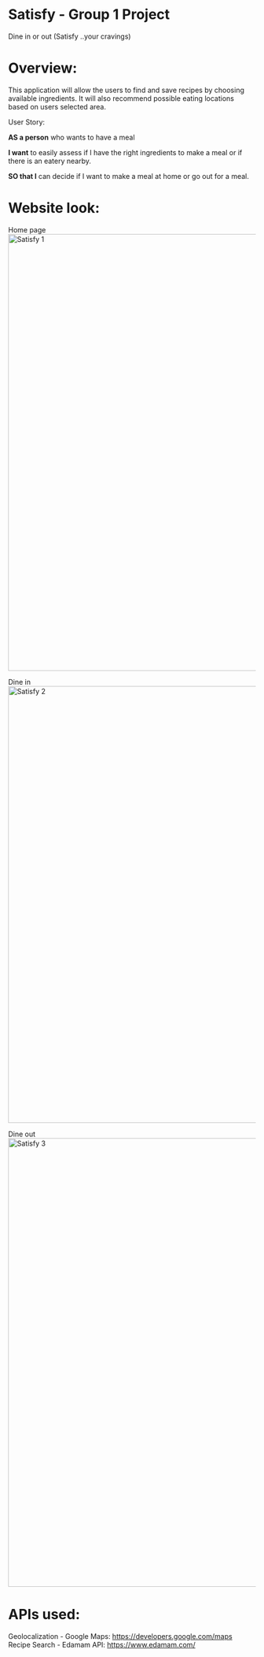 # Satisfy - Group 1 Project 
Dine in or out (Satisfy ..your cravings)

# Overview: 
This application will allow the users to find and save recipes by choosing available ingredients. It will also recommend possible eating locations based on users selected area.

User Story:

**AS a person** who wants to have a meal 

**I want** to easily assess if I have the right ingredients to make a meal or if there is an eatery nearby.

**SO that I** can decide if I want to make a meal at home or go out for a meal.


# Website look:

Home page
<img width="887" alt="Satisfy 1" src="https://user-images.githubusercontent.com/103231213/177076187-e8cf89df-e144-4646-bca4-9a063feb6d6a.PNG">

Dine  in
<img width="887" alt="Satisfy 2" src="https://user-images.githubusercontent.com/103231213/177076253-52c07d96-ae62-4410-b72d-4ffc44a49708.PNG">

Dine out
<img width="911" alt="Satisfy 3" src="https://user-images.githubusercontent.com/103231213/177076273-3a114fe8-bab1-4abc-aa39-22fc6df2fa2d.PNG">




# APIs used:
Geolocalization - Google Maps: https://developers.google.com/maps 
Recipe Search - Edamam API: https://www.edamam.com/ 

